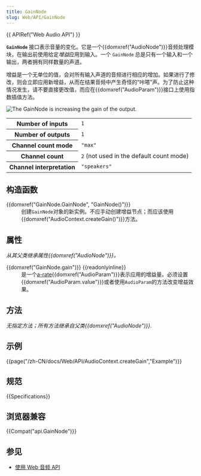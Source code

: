 ```yaml
---
title: GainNode
slug: Web/API/GainNode
---
```

<p>{{ APIRef("Web Audio API") }}</p>

<div>
<p><strong><code>GainNode</code></strong><strong> </strong>接口表示音量的变化。它是一个{{domxref("AudioNode")}}音频处理模块，在输出前使用给定<em>增益</em>应用到输入。一个 <code>GainNode</code><strong> </strong>总是只有一个输入和一个输出，两者拥有同样数量的声道。</p>

<p>增益是一个无单位的值，会对所有输入声道的音频进行相应的增加。如果进行了修改，则会立即应用新增益，从而在结果音频中产生奇怪的“咔嗒”声。为了防止这种情况发生，请不要直接更改值，而应在{{domxref("AudioParam")}}接口上使用指数插值方法。</p>
</div>

<p><img alt="The GainNode is increasing the gain of the output." src="webaudiogainnode.png"></p>

<table class="properties">
 <tbody>
  <tr>
   <th scope="row">Number of inputs</th>
   <td><code>1</code></td>
  </tr>
  <tr>
   <th scope="row">Number of outputs</th>
   <td><code>1</code></td>
  </tr>
  <tr>
   <th scope="row">Channel count mode</th>
   <td><code>"max"</code></td>
  </tr>
  <tr>
   <th scope="row">Channel count</th>
   <td><code>2</code> (not used in the default count mode)</td>
  </tr>
  <tr>
   <th scope="row">Channel interpretation</th>
   <td><code>"speakers"</code></td>
  </tr>
 </tbody>
</table>

<h2 id="构造函数">构造函数</h2>



<dl>
 <dt>{{domxref("GainNode.GainNode", "GainNode()")}}</dt>
 <dd>创建<code>GainNode</code>对象的新实例。不应手动创建增益节点；而应该使用{{domxref("AudioContext.createGain()")}}方法。</dd>
</dl>

<h2 id="属性">属性</h2>

<p><em>从其父类继承属性{{domxref("AudioNode")}}。</em></p>

<dl>
 <dt>{{domxref("GainNode.gain")}} {{readonlyinline}}</dt>
 <dd>是一个<a href="/zh-CN/docs/Web/API/AudioParam#a-rate">a-rate</a>{{domxref("AudioParam")}}表示应用的增益量。必须设置{{domxref("AudioParam.value")}}或者使用<code>AudioParam</code>的方法改变增益效果。</dd>
</dl>

<h2 id="方法">方法</h2>

<p><em>无指定方法；所有方法继承自父类{{domxref("AudioNode")}}</em>.</p>

<h2 id="示例">示例</h2>

<p>{{page("/zh-CN/docs/Web/API/AudioContext.createGain","Example")}}</p>

<h2 id="规范">规范</h2>

{{Specifications}}

<h2 id="浏览器兼容">浏览器兼容</h2>

<p>{{Compat("api.GainNode")}}</p>

<h2 id="参见">参见</h2>

<ul>
 <li><a href="/zh-CN/docs/Web_Audio_API/Using_Web_Audio_API">使用 Web 音频 API</a></li>
</ul>

